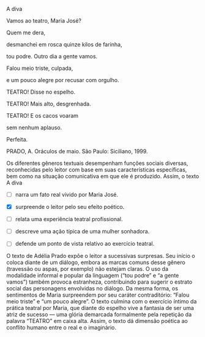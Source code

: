 

A diva

Vamos ao teatro, Maria José?

Quem me dera,

desmanchei em rosca quinze kilos de farinha,

tou podre. Outro dia a gente vamos.

Falou meio triste, culpada,

e um pouco alegre por recusar com orgulho.

TEATRO! Disse no espelho.

TEATRO! Mais alto, desgrenhada.

TEATRO! E os cacos voaram

sem nenhum aplauso.

Perfeita.

PRADO, A. Oráculos de maio. São Paulo: Siciliano, 1999.

Os diferentes gêneros textuais desempenham funções sociais diversas, reconhecidas pelo leitor com base em suas características específicas, bem como na situação comunicativa em que ele é produzido. Assim, o texto A diva



- [ ] narra um fato real vivido por Maria José.
- [x] surpreende o leitor pelo seu efeito poético.
- [ ] relata uma experiência teatral profissional.
- [ ] descreve uma ação típica de uma mulher sonhadora.
- [ ] defende um ponto de vista relativo ao exercício teatral.


O texto de Adélia Prado expõe o leitor a sucessivas surpresas. Seu início o coloca diante de um diálogo, embora as marcas comuns desse gênero (travessão ou aspas, por exemplo) não estejam claras. O uso da modalidade informal e popular da linguagem (“tou podre” e “a gente vamos”) também provoca estranheza, contribuindo para sugerir o estrato social das personagens envolvidas no diálogo. Da mesma forma, os sentimentos de Maria surpreendem por seu caráter contraditório: “Falou meio triste” e “um pouco alegre”. O texto culmina com o exercício íntimo da prática teatral por Maria, que diante do espelho vive a fantasia de ser uma atriz de sucesso — uma glória demarcada formalmente pela repetição da palavra “TEATRO” em caixa alta. Assim, o texto dá dimensão poética ao conflito humano entre o real e o imaginário.

